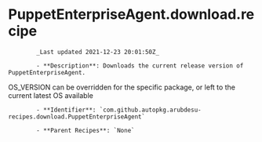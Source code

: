 # PuppetEnterpriseAgent.download.recipe

            _Last updated 2021-12-23 20:01:50Z_

            - **Description**: Downloads the current release version of PuppetEnterpriseAgent.

OS_VERSION can be overridden for the specific package, or left to the current
latest OS available

            - **Identifier**: `com.github.autopkg.arubdesu-recipes.download.PuppetEnterpriseAgent`

            - **Parent Recipes**: `None`
